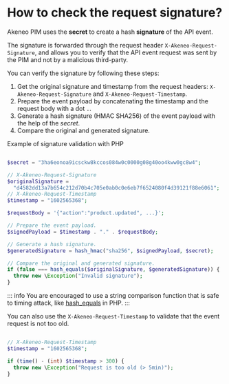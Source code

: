 # How to check the request signature?

Akeneo PIM uses the **secret** to create a hash **signature** of the API event.

The signature is forwarded through the request header `X-Akeneo-Request-Signature`, and allows you to verify that the API event request was sent by the PIM and not by a malicious third-party.

You can verify the signature by following these steps:

1. Get the original signature and timestamp from the request headers:
   `X-Akeneo-Request-Signature` and `X-Akeneo-Request-Timestamp`.
2. Prepare the event payload by concatenating the timestamp and the request body with a dot `.`.
3. Generate a hash signature (HMAC SHA256) of the event payload with the help of the _secret_.
4. Compare the original and generated signature.

Example of signature validation with PHP

```php

$secret = "3ha6eonoa9icsckw8kccos084w0c0000g08g40oo4kww0gc8w4";

// X-Akeneo-Request-Signature
$originalSignature =
  "d4582dd13a7b654c212d70b4c705e0ab0c0e6eb7f6524080f4d39121f88e6061";
// X-Akeneo-Request-Timestamp
$timestamp = "1602565368";

$requestBody = '{"action":"product.updated", ...}';

// Prepare the event payload.
$signedPayload = $timestamp . "." . $requestBody;

// Generate a hash signature.
$generatedSignature = hash_hmac("sha256", $signedPayload, $secret);

// Compare the original and generated signature.
if (false === hash_equals($originalSignature, $generatedSignature)) {
  throw new \Exception("Invalid signature");
}
```

::: info
You are encouraged to use a string comparison function that is safe to timing attack, like [hash_equals](https://www.php.net/manual/en/function.hash-equals.php) in PHP.
:::

You can also use the `X-Akeneo-Request-Timestamp` to validate that the event request is not too old.

```php

// X-Akeneo-Request-Timestamp
$timestamp = "1602565368";

if (time() - (int) $timestamp > 300) {
  throw new \Exception("Request is too old (> 5min)");
}
```
